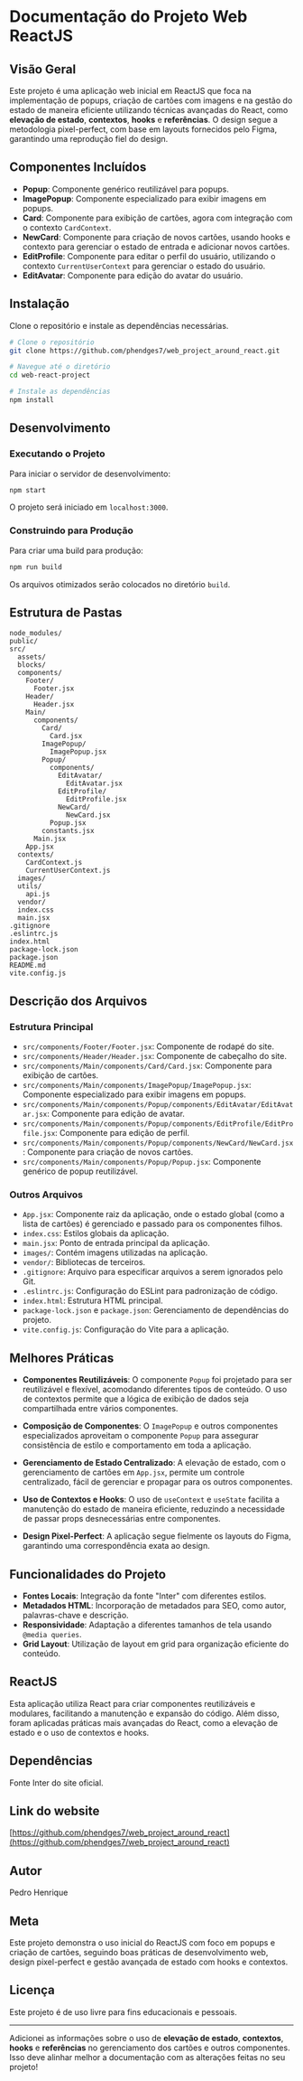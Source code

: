 # Documentação do Projeto Web ReactJS

## Visão Geral

Este projeto é uma aplicação web inicial em ReactJS que foca na implementação de popups, criação de cartões com imagens e na gestão do estado de maneira eficiente utilizando técnicas avançadas do React, como **elevação de estado**, **contextos**, **hooks** e **referências**. O design segue a metodologia pixel-perfect, com base em layouts fornecidos pelo Figma, garantindo uma reprodução fiel do design.

## Componentes Incluídos

- **Popup**: Componente genérico reutilizável para popups.
- **ImagePopup**: Componente especializado para exibir imagens em popups.
- **Card**: Componente para exibição de cartões, agora com integração com o contexto `CardContext`.
- **NewCard**: Componente para criação de novos cartões, usando hooks e contexto para gerenciar o estado de entrada e adicionar novos cartões.
- **EditProfile**: Componente para editar o perfil do usuário, utilizando o contexto `CurrentUserContext` para gerenciar o estado do usuário.
- **EditAvatar**: Componente para edição do avatar do usuário.

## Instalação

Clone o repositório e instale as dependências necessárias.

```bash
# Clone o repositório
git clone https://github.com/phendges7/web_project_around_react.git

# Navegue até o diretório
cd web-react-project

# Instale as dependências
npm install
```

## Desenvolvimento

### Executando o Projeto

Para iniciar o servidor de desenvolvimento:

```bash
npm start
```

O projeto será iniciado em `localhost:3000`.

### Construindo para Produção

Para criar uma build para produção:

```bash
npm run build
```

Os arquivos otimizados serão colocados no diretório `build`.

## Estrutura de Pastas

```text
node_modules/
public/
src/
  assets/
  blocks/
  components/
    Footer/
      Footer.jsx
    Header/
      Header.jsx
    Main/
      components/
        Card/
          Card.jsx
        ImagePopup/
          ImagePopup.jsx
        Popup/
          components/
            EditAvatar/
              EditAvatar.jsx
            EditProfile/
              EditProfile.jsx
            NewCard/
              NewCard.jsx
          Popup.jsx
        constants.jsx
      Main.jsx
    App.jsx
  contexts/
    CardContext.js
    CurrentUserContext.js
  images/
  utils/
    api.js
  vendor/
  index.css
  main.jsx
.gitignore
.eslintrc.js
index.html
package-lock.json
package.json
README.md
vite.config.js
```

## Descrição dos Arquivos

### Estrutura Principal

- `src/components/Footer/Footer.jsx`: Componente de rodapé do site.
- `src/components/Header/Header.jsx`: Componente de cabeçalho do site.
- `src/components/Main/components/Card/Card.jsx`: Componente para exibição de cartões.
- `src/components/Main/components/ImagePopup/ImagePopup.jsx`: Componente especializado para exibir imagens em popups.
- `src/components/Main/components/Popup/components/EditAvatar/EditAvatar.jsx`: Componente para edição de avatar.
- `src/components/Main/components/Popup/components/EditProfile/EditProfile.jsx`: Componente para edição de perfil.
- `src/components/Main/components/Popup/components/NewCard/NewCard.jsx`: Componente para criação de novos cartões.
- `src/components/Main/components/Popup/Popup.jsx`: Componente genérico de popup reutilizável.

### Outros Arquivos

- `App.jsx`: Componente raiz da aplicação, onde o estado global (como a lista de cartões) é gerenciado e passado para os componentes filhos.
- `index.css`: Estilos globais da aplicação.
- `main.jsx`: Ponto de entrada principal da aplicação.
- `images/`: Contém imagens utilizadas na aplicação.
- `vendor/`: Bibliotecas de terceiros.
- `.gitignore`: Arquivo para especificar arquivos a serem ignorados pelo Git.
- `.eslintrc.js`: Configuração do ESLint para padronização de código.
- `index.html`: Estrutura HTML principal.
- `package-lock.json` e `package.json`: Gerenciamento de dependências do projeto.
- `vite.config.js`: Configuração do Vite para a aplicação.

## Melhores Práticas

- **Componentes Reutilizáveis**: O componente `Popup` foi projetado para ser reutilizável e flexível, acomodando diferentes tipos de conteúdo. O uso de contextos permite que a lógica de exibição de dados seja compartilhada entre vários componentes.
- **Composição de Componentes**: O `ImagePopup` e outros componentes especializados aproveitam o componente `Popup` para assegurar consistência de estilo e comportamento em toda a aplicação.

- **Gerenciamento de Estado Centralizado**: A elevação de estado, com o gerenciamento de cartões em `App.jsx`, permite um controle centralizado, fácil de gerenciar e propagar para os outros componentes.

- **Uso de Contextos e Hooks**: O uso de `useContext` e `useState` facilita a manutenção do estado de maneira eficiente, reduzindo a necessidade de passar props desnecessárias entre componentes.

- **Design Pixel-Perfect**: A aplicação segue fielmente os layouts do Figma, garantindo uma correspondência exata ao design.

## Funcionalidades do Projeto

- **Fontes Locais**: Integração da fonte "Inter" com diferentes estilos.
- **Metadados HTML**: Incorporação de metadados para SEO, como autor, palavras-chave e descrição.
- **Responsividade**: Adaptação a diferentes tamanhos de tela usando `@media queries`.
- **Grid Layout**: Utilização de layout em grid para organização eficiente do conteúdo.

## ReactJS

Esta aplicação utiliza React para criar componentes reutilizáveis e modulares, facilitando a manutenção e expansão do código. Além disso, foram aplicadas práticas mais avançadas do React, como a elevação de estado e o uso de contextos e hooks.

## Dependências

Fonte Inter do site oficial.

## Link do website

[https://github.com/phendges7/web_project_around_react](https://github.com/phendges7/web_project_around_react)

## Autor

Pedro Henrique

## Meta

Este projeto demonstra o uso inicial do ReactJS com foco em popups e criação de cartões, seguindo boas práticas de desenvolvimento web, design pixel-perfect e gestão avançada de estado com hooks e contextos.

## Licença

Este projeto é de uso livre para fins educacionais e pessoais.

---

Adicionei as informações sobre o uso de **elevação de estado**, **contextos**, **hooks** e **referências** no gerenciamento dos cartões e outros componentes. Isso deve alinhar melhor a documentação com as alterações feitas no seu projeto!
